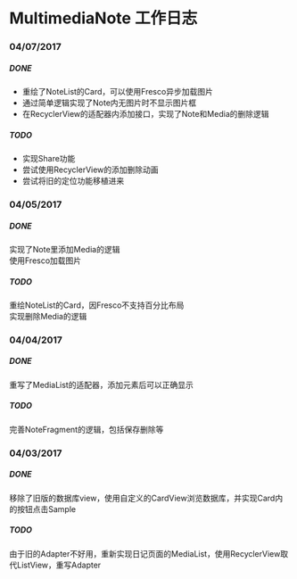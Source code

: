 # MultimediaNote 工作日志

### 04/07/2017

##### DONE
* 重绘了NoteList的Card，可以使用Fresco异步加载图片
* 通过简单逻辑实现了Note内无图片时不显示图片框
* 在RecyclerView的适配器内添加接口，实现了Note和Media的删除逻辑
##### TODO
* 实现Share功能
* 尝试使用RecyclerView的添加删除动画
* 尝试将旧的定位功能移植进来

### 04/05/2017
##### DONE
实现了Note里添加Media的逻辑<br>
使用Fresco加载图片<br>
##### TODO
重绘NoteList的Card，因Fresco不支持百分比布局<br>
实现删除Media的逻辑

### 04/04/2017
##### DONE
重写了MediaList的适配器，添加元素后可以正确显示<br>
##### TODO
完善NoteFragment的逻辑，包括保存删除等

### 04/03/2017
##### DONE
移除了旧版的数据库view，使用自定义的CardView浏览数据库，并实现Card内的按钮点击Sample<br>
##### TODO
由于旧的Adapter不好用，重新实现日记页面的MediaList，使用RecyclerView取代ListView，重写Adapter
